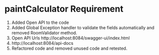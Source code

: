 # paintCalculator Requirement

1. Added Open API to the code
2. Added Global Exception handler to validate the fields automatically and removed RoomValidator method.
3. Open API Urls http://localhost:8084/swagger-ui/index.html
4. http://localhost:8084/api-docs
5. Refactored code and removed unused code and retested.


